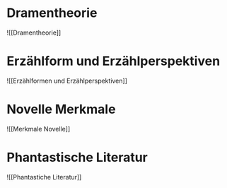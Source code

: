 # Dramentheorie
![[Dramentheorie]]

# Erzählform und Erzählperspektiven
![[Erzählformen und Erzählperspektiven]]

# Novelle Merkmale
![[Merkmale Novelle]]

# Phantastische Literatur
![[Phantastiche Literatur]]